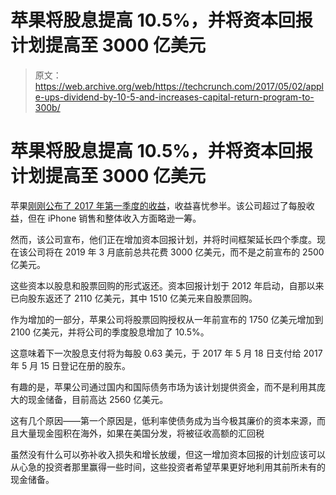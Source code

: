 # 苹果将股息提高 10.5%，并将资本回报计划提高至 3000 亿美元

> 原文：<https://web.archive.org/web/https://techcrunch.com/2017/05/02/apple-ups-dividend-by-10-5-and-increases-capital-return-program-to-300b/>

# 苹果将股息提高 10.5%，并将资本回报计划提高至 3000 亿美元

苹果[刚刚公布了 2017 年第一季度的收益](https://web.archive.org/web/20230316161010/https://techcrunch.com/2017/05/02/apple-hits-a-speed-bump-in-q2-after-its-stock-soared-in-the-past-year/)，收益喜忧参半。该公司超过了每股收益，但在 iPhone 销售和整体收入方面略逊一筹。

然而，该公司宣布，他们正在增加资本回报计划，并将时间框架延长四个季度。现在该公司将在 2019 年 3 月底前总共花费 3000 亿美元，而不是之前宣布的 2500 亿美元。

这些资本以股息和股票回购的形式返还。资本回报计划于 2012 年启动，自那以来已向股东返还了 2110 亿美元，其中 1510 亿美元来自股票回购。

作为增加的一部分，苹果公司将股票回购授权从一年前宣布的 1750 亿美元增加到 2100 亿美元，并将公司的季度股息增加了 10.5%。

这意味着下一次股息支付将为每股 0.63 美元，于 2017 年 5 月 18 日支付给 2017 年 5 月 15 日登记在册的股东。

有趣的是，苹果公司通过国内和国际债务市场为该计划提供资金，而不是利用其庞大的现金储备，目前高达 2560 亿美元。

这有几个原因——第一个原因是，低利率使债务成为当今极其廉价的资本来源，而且大量现金囤积在海外，如果在美国分发，将被征收高额的汇回税

虽然没有什么可以弥补收入损失和增长放缓，但这一增加资本回报的计划应该可以从心急的投资者那里赢得一些时间，这些投资者希望苹果更好地利用其前所未有的现金储备。